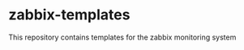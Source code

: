 zabbix-templates
================

This repository contains templates for the zabbix monitoring system